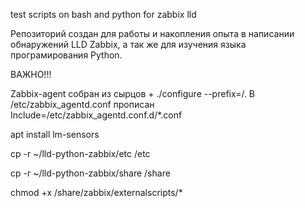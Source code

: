 test scripts on bash and python for zabbix lld

Репозиторий создан для работы и накопления опыта в написании обнаружений LLD Zabbix, а так же для изучения языка програмирования Python.

ВАЖНО!!!

Zabbix-agent собран из сырцов + ./configure --prefix=/. В /etc/zabbix_agentd.conf прописан Include=/etc/zabbix_agentd.conf.d/*.conf

apt install lm-sensors

cp -r ~/lld-python-zabbix/etc /etc

cp -r ~/lld-python-zabbix/share /share

chmod +x /share/zabbix/externalscripts/*


